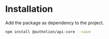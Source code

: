 # Installation

Add the package as dependency to the project.

```sh
npm install @authelion/api-core --save
```
